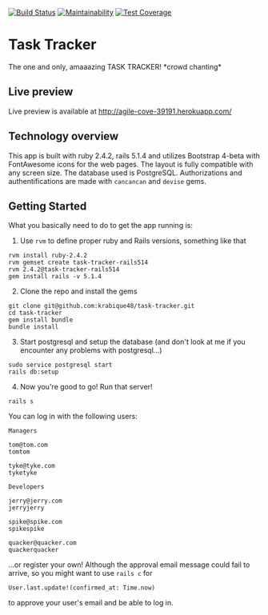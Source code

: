 [![Build Status](https://travis-ci.org/krabique48/task-tracker.svg?branch=master)](https://travis-ci.org/krabique48/task-tracker)
[![Maintainability](https://api.codeclimate.com/v1/badges/6b506bfb87fe7ff36d25/maintainability)](https://codeclimate.com/github/krabique48/task-tracker/maintainability)
[![Test Coverage](https://api.codeclimate.com/v1/badges/6b506bfb87fe7ff36d25/test_coverage)](https://codeclimate.com/github/krabique48/task-tracker/test_coverage)

# Task Tracker

The one and only, amaaazing TASK TRACKER! \*crowd chanting\*

## Live preview

Live preview is available at http://agile-cove-39191.herokuapp.com/

## Technology overview

This app is built with ruby 2.4.2, rails 5.1.4 and utilizes Bootstrap 4-beta with FontAwesome icons for the web pages. The layout is fully compatible with any screen size. The database used is PostgreSQL. Authorizations and authentifications are made with `cancancan` and `devise` gems.

## Getting Started

What you basically need to do to get the app running is:

1. Use `rvm` to define proper ruby and Rails versions, something like that
```
rvm install ruby-2.4.2
rvm gemset create task-tracker-rails514
rvm 2.4.2@task-tracker-rails514
gem install rails -v 5.1.4
```
2. Clone the repo and install the gems
```
git clone git@github.com:krabique48/task-tracker.git
cd task-tracker
gem install bundle
bundle install
```
3. Start postgresql and setup the database (and don't look at me if you encounter any problems with postgresql...)
```
sudo service postgresql start
rails db:setup
```
4. Now you're good to go! Run that server!
```
rails s
```

You can log in with the following users:

```
Managers

tom@tom.com
tomtom

tyke@tyke.com
tyketyke
```
```
Developers

jerry@jerry.com
jerryjerry

spike@spike.com
spikespike

quacker@quacker.com
quackerquacker
```
...or register your own! Although the approval email message could fail to arrive, so you might want to use `rails c` for
```
User.last.update!(confirmed_at: Time.now)
```
to approve your user's email and be able to log in.
